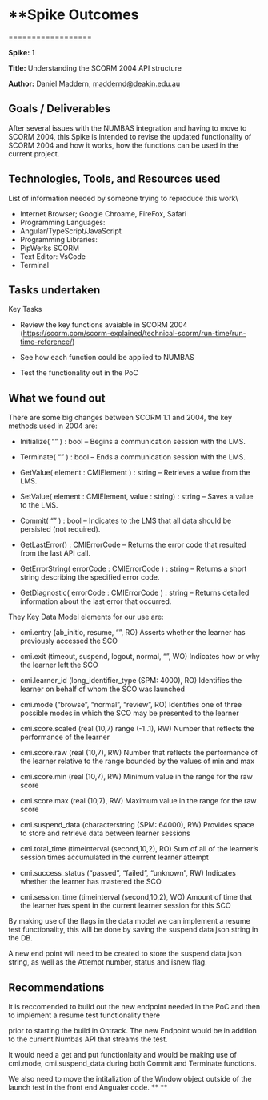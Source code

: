 # \*\*Spike Outcomes

==================

**Spike:** 1

**Title:** Understanding the SCORM 2004 API structure

**Author:** Daniel Maddern, <maddernd@deakin.edu.au>

## Goals / Deliverables

After several issues with the NUMBAS integration and having to move to SCORM 2004, this Spike is intended to revise the updated functionality of
SCORM 2004 and how it works, how the functions can be used in the current project.

## Technologies, Tools, and Resources used

List of information needed by someone trying to reproduce this work\

- Internet Browser; Google Chroame, FireFox, Safari
- Programming Languages:
- Angular/TypeScript/JavaScript
- Programming Libraries:
- PipWerks SCORM
- Text Editor: VsCode
- Terminal

## Tasks undertaken

Key Tasks

- Review the key functions avaiable in SCORM 2004 (<https://scorm.com/scorm-explained/technical-scorm/run-time/run-time-reference/>)

- See how each function could be applied to NUMBAS

- Test the functionality out in the PoC

## What we found out

There are some big changes between SCORM 1.1 and 2004, the key methods used in 2004 are:

- Initialize( “” ) : bool – Begins a communication session with the LMS.

- Terminate( “” ) : bool – Ends a communication session with the LMS.

- GetValue( element : CMIElement ) : string – Retrieves a value from the LMS.

- SetValue( element : CMIElement, value : string) : string – Saves a value to the LMS.

- Commit( “” ) : bool – Indicates to the LMS that all data should be persisted (not required).

- GetLastError() : CMIErrorCode – Returns the error code that resulted from the last API call.

- GetErrorString( errorCode : CMIErrorCode ) : string – Returns a short string describing the specified error code.

- GetDiagnostic( errorCode : CMIErrorCode ) : string – Returns detailed information about the last error that occurred.

They Key Data Model elements for our use are:

- cmi.entry (ab_initio, resume, “”, RO) Asserts whether the learner has previously accessed the SCO

- cmi.exit (timeout, suspend, logout, normal, “”, WO) Indicates how or why the learner left the SCO

- cmi.learner_id (long_identifier_type (SPM: 4000), RO) Identifies the learner on behalf of whom the SCO was launched

- cmi.mode (“browse”, “normal”, “review”, RO) Identifies one of three possible modes in which the SCO may be presented to the learner

- cmi.score.scaled (real (10,7) range (-1..1), RW) Number that reflects the performance of the learner

- cmi.score.raw (real (10,7), RW) Number that reflects the performance of the learner relative to the range bounded by the values of min and max

- cmi.score.min (real (10,7), RW) Minimum value in the range for the raw score

- cmi.score.max (real (10,7), RW) Maximum value in the range for the raw score

- cmi.suspend_data (characterstring (SPM: 64000), RW) Provides space to store and retrieve data between learner sessions

- cmi.total_time (timeinterval (second,10,2), RO) Sum of all of the learner’s session times accumulated in the current learner attempt

- cmi.success_status (“passed”, “failed”, “unknown”, RW) Indicates whether the learner has mastered the SCO

- cmi.session_time (timeinterval (second,10,2), WO) Amount of time that the learner has spent in the current learner session for this SCO

By making use of the flags in the data model we can implement a resume test functionality, this will be done by saving the suspend data json string in the DB.

A new end point will need to be created to store the suspend data json string, as well as the Attempt number, status and isnew flag.

## Recommendations

It is reccomended to build out the new endpoint needed in the PoC and then to implement a resume test functionality there

prior to starting the build in Ontrack. The new Endpoint would be in addtion to the current Numbas API that streams the test.

It would need a get and put functionlaity and would be making use of cmi.mode, cmi.suspend_data during both Commit and Terminate functions.

We also need to move the intitaliztion of the Window object outside of the launch test in the front end Angualer code.
\*\*
\*\*
